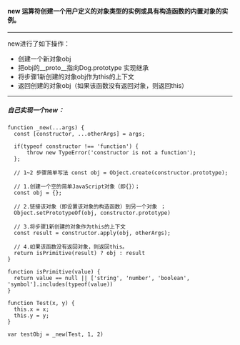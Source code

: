 #### new 运算符创建一个用户定义的对象类型的实例或具有构造函数的内置对象的实例。

---
new进行了如下操作：
  - 创建一个新对象obj
  - 把obj的__proto__指向Dog.prototype 实现继承
  - 将步骤1新创建的对象obj作为this的上下文 
  - 返回创建的对象obj（如果该函数没有返回对象，则返回this）
---

##### *自己实现一个new：*

```
function _new(...args) {
  const [constructor, ...otherArgs] = args;
  
  if(typeof constructor !== 'function') {
      throw new TypeError('constructor is not a function');
  };

  // 1~2 步骤简单写法 const obj = Object.create(constructor.prototype);
  
  // 1.创建一个空的简单JavaScript对象（即{}）；
  const obj = {};   

  // 2.链接该对象（即设置该对象的构造函数）到另一个对象 ；
  Object.setPrototypeOf(obj, constructor.prototype)

  // 3.将步骤1新创建的对象作为this的上下文
  const result = constructor.apply(obj, otherArgs);

  // 4.如果该函数没有返回对象，则返回this。
  return isPrimitive(result) ? obj : result
}

function isPrimitive(value) {
  return value == null || ['string', 'number', 'boolean', 'symbol'].includes(typeof(value))
}

function Test(x, y) {
  this.x = x;
  this.y = y;
}

var testObj = _new(Test, 1, 2)
```

